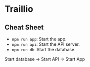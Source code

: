 # Traillio

## Cheat Sheet

- `npm run app`: Start the app.
- `npm run api`: Start the API server.
- `npm run db`: Start the database.

Start database -> Start API -> Start App